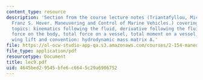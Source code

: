 ```yaml
---
content_type: resource
description: 'Section from the course lecture notes (Triantafyllou, Michael S., and
  Franz S. Hover. Maneuvering and Control of Marine Vehicles.) covering the following
  topics: kinematics following the fluid, derivative following the fluid, differential
  force on the body, total force on a vessel, total moment on a vessel, relation to
  wing lift and convention: hydrodynamic mass matrix A.'
file: https://ol-ocw-studio-app-qa.s3.amazonaws.com/courses/2-154-maneuvering-and-control-of-surface-and-underwater-vehicles-13-49-fall-2004/4645bed29545bfe6c6645c29a6906752_lec9.pdf
file_type: application/pdf
resourcetype: Document
title: lec9.pdf
uid: 4645bed2-9545-bfe6-c664-5c29a6906752
---
```

